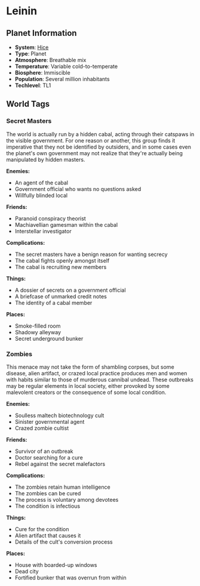 # Leinin

## Planet Information
- **System**: [Hice](../../system--hice.md)
- **Type**: Planet
- **Atmosphere**: Breathable mix
- **Temperature**: Variable cold-to-temperate
- **Biosphere**: Immiscible
- **Population**: Several million inhabitants
- **Techlevel**: TL1

## World Tags

### Secret Masters

The world is actually run by a hidden cabal, acting through their catspaws in the visible government. For one reason or another, this group finds it imperative that they not be identified by outsiders, and in some cases even the planet's own government may not realize that they're actually being manipulated by hidden masters.

**Enemies:**
- An agent of the cabal
- Government official who wants no questions asked
- Willfully blinded local

**Friends:**
- Paranoid conspiracy theorist
- Machiavellian gamesman within the cabal
- Interstellar investigator

**Complications:**
- The secret masters have a benign reason for wanting secrecy
- The cabal fights openly amongst itself
- The cabal is recruiting new members

**Things:**
- A dossier of secrets on a government official
- A briefcase of unmarked credit notes
- The identity of a cabal member

**Places:**
- Smoke-filled room
- Shadowy alleyway
- Secret underground bunker

### Zombies

This menace may not take the form of shambling corpses, but some disease, alien artifact, or crazed local practice produces men and women with habits similar to those of murderous cannibal undead. These outbreaks may be regular elements in local society, either provoked by some malevolent creators or the consequence of some local condition.

**Enemies:**
- Soulless maltech biotechnology cult
- Sinister governmental agent
- Crazed zombie cultist

**Friends:**
- Survivor of an outbreak
- Doctor searching for a cure
- Rebel against the secret malefactors

**Complications:**
- The zombies retain human intelligence
- The zombies can be cured
- The process is voluntary among devotees
- The condition is infectious

**Things:**
- Cure for the condition
- Alien artifact that causes it
- Details of the cult's conversion process

**Places:**
- House with boarded-up windows
- Dead city
- Fortified bunker that was overrun from within

